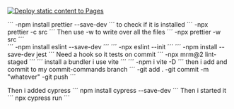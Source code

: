 [![Deploy static content to Pages](https://github.com/Sanhamm/social-media-client/actions/workflows/pages.yml/badge.svg)](https://github.com/Sanhamm/social-media-client/actions/workflows/pages.yml)

´´´
-npm install prettier --save-dev
´´´
to check if it is installed
´´´
-npx prettier -c src
´´´
Then use -w to write over all the files
´´´
-npx prettier -w src
´´´  
´´´
-npm install eslint --save-dev
´´´
´´´
-npx eslint --init
´´´
´´´
-npm install --save-dev jest
´´´
Need a hook so it tests on commit
´´´
-npx mrm@2 lint-staged
´´´
´´´
install a bundler i use vite
´´´
´´´
-npm i vite -D
´´´
then i add and commit to my commit-commands branch
´´´
-git add .
-git commit -m "whatever"
-git push
´´´

Then i added cypress
´´´
npm install cypress --save-dev
´´´
Then i started it
´´´
npx cypress run
´´´
